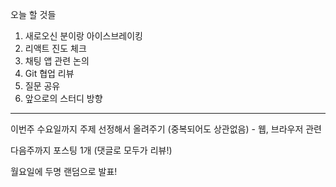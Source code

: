 오늘 할 것들
1. 새로오신 분이랑 아이스브레이킹
2. 리액트 진도 체크
3. 채팅 앱 관련 논의
4. Git 협업 리뷰
5. 질문 공유
6. 앞으로의 스터디 방향
***

이번주 수요일까지 주제 선정해서 올려주기 (중복되어도 상관없음) - 웹, 브라우저 관련

다음주까지 포스팅 1개 (댓글로 모두가 리뷰!)

월요일에 두명 랜덤으로 발표!
